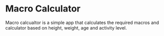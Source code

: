 # Macro Calculator

Macro calcualtor is a simple app that calculates the required macros and calculator based on height, weight, age and activity level.

